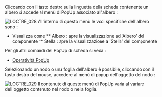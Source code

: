 
Cliccando con il tasto destro sulla linguetta della scheda contenente un albero si accede al menù di PopUp associato all'albero : 

![LOCTRE_028](http://localhost:3000/immagini/MBDOC_OPE-LOCTRE_04/LOCTRE_028.png)
All'interno di questo menù le voci specifiche dell'albero sono : 

  * Visualizza come
 ** Albero :  apre la visualizzazione ad 'Albero' del componente
 ** Stella :  apre la visualizzazione a 'Stella' del componente

Per gli altri comandi del PopUp di scheda si veda : 
- [Operatività PopUp](Sorgenti/MB/DOC_OPE/LOCEXD_04)

Selezionando un nodo o una foglia dell'albero è possibile, cliccando con il tasto destro del mouse, accedere al menù di popup dell'oggetto del nodo : 

![LOCTRE_029](http://localhost:3000/immagini/MBDOC_OPE-LOCTRE_04/LOCTRE_029.png)
Il contenuto di questo menù di PopUp varia al variare dell'oggetto contenuto nel nodo o nella foglia.

